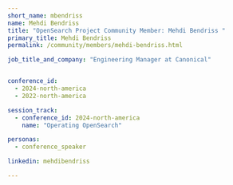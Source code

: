 ```yaml
---
short_name: mbendriss
name: Mehdi Bendriss
title: "OpenSearch Project Community Member: Mehdi Bendriss "
primary_title: Mehdi Bendriss
permalink: /community/members/mehdi-bendriss.html

job_title_and_company: "Engineering Manager at Canonical"


conference_id:
  - 2024-north-america
  - 2022-north-america

session_track:
  - conference_id: 2024-north-america
    name: "Operating OpenSearch"

personas:
  - conference_speaker

linkedin: mehdibendriss

---
```

